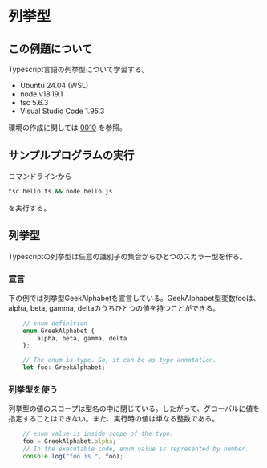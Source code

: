 # 列挙型
## この例題について

Typescript言語の列挙型について学習する。
- Ubuntu 24.04 (WSL)
- node v18.19.1
- tsc 5.6.3
- Visual Studio Code 1.95.3

環境の作成に関しては [0010](../0010_install_nodejs/README.md) を参照。
## サンプルプログラムの実行
コマンドラインから
```sh
tsc hello.ts && node hello.js
```
を実行する。
## 列挙型
Typescriptの列挙型は任意の識別子の集合からひとつのスカラー型を作る。
### 宣言
下の例では列挙型GeekAlphabetを宣言している。GeekAlphabet型変数fooは、alpha, beta, gamma, deltaのうちひとつの値を持つことができる。
```ts
    // enum definition
    enum GreekAlphabet {
        alpha, beta, gamma, delta
    };

    // The enum is type. So, it can be as type annotation. 
    let foo: GreekAlphabet;
```
### 列挙型を使う
列挙型の値のスコープは型名の中に閉じている。したがって、グローバルに値を指定することはできない。また、実行時の値は単なる整数である。
```ts
    // enum value is inside scope of the type. 
    foo = GreekAlphabet.alpha;
    // In the executable code, enum value is represented by number. 
    console.log("foo is ", foo);
```
